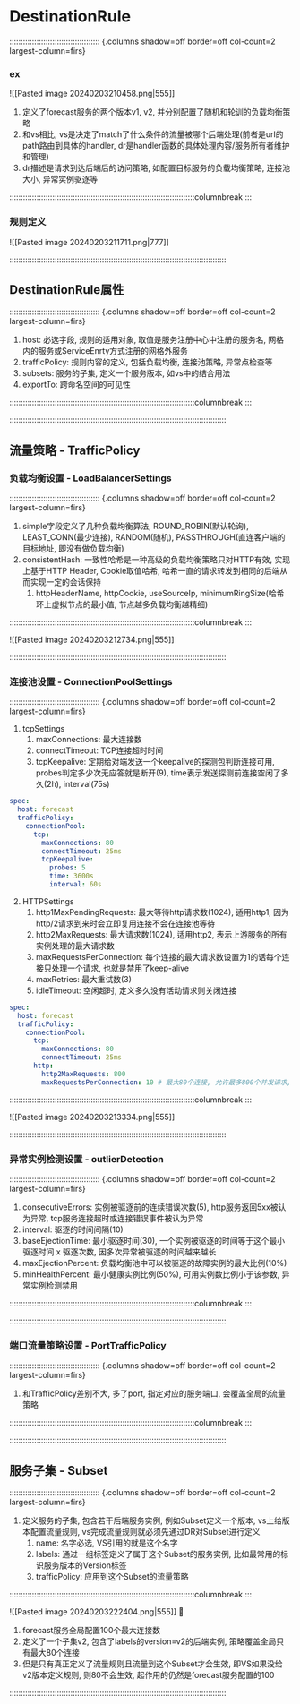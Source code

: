 # DestinationRule

:::::::::::::::::::::::::::::::::::::::: {.columns shadow=off border=off col-count=2 largest-column=firs}
### ex
![[Pasted image 20240203210458.png|555]]
1. 定义了forecast服务的两个版本v1, v2, 并分别配置了随机和轮训的负载均衡策略
2. 和vs相比, vs是决定了match了什么条件的流量被哪个后端处理(前者是url的path路由到具体的handler, dr是handler函数的具体处理内容/服务所有者维护和管理)
3. dr描述是请求到达后端后的访问策略, 如配置目标服务的负载均衡策略, 连接池大小, 异常实例驱逐等


::::::::::::::::::::::::::::::::::::::::::::::::::::::::::::::::::::::::::::::::::columnbreak
:::

### 规则定义
![[Pasted image 20240203211711.png|777]]

::::::::::::::::::::::::::::::::::::::::::::::::::::::::::::::::::::::::::::::::::::::::::::::::
## DestinationRule属性

:::::::::::::::::::::::::::::::::::::::: {.columns shadow=off border=off col-count=2 largest-column=firs}

1. host: 必选字段, 规则的适用对象, 取值是服务注册中心中注册的服务名, 网格内的服务或ServiceEnrty方式注册的网格外服务
2. trafficPolicy: 规则内容的定义, 包括负载均衡, 连接池策略, 异常点检查等
3. subsets: 服务的子集, 定义一个服务版本, 如vs中的结合用法
4. exportTo: 跨命名空间的可见性

::::::::::::::::::::::::::::::::::::::::::::::::::::::::::::::::::::::::::::::::::columnbreak
:::



::::::::::::::::::::::::::::::::::::::::::::::::::::::::::::::::::::::::::::::::::::::::::::::::
## 流量策略 - TrafficPolicy

### 负载均衡设置 - LoadBalancerSettings
:::::::::::::::::::::::::::::::::::::::: {.columns shadow=off border=off col-count=2 largest-column=firs}

1. simple字段定义了几种负载均衡算法, ROUND_ROBIN(默认轮询), LEAST_CONN(最少连接), RANDOM(随机), PASSTHROUGH(直连客户端的目标地址, 即没有做负载均衡)
2. consistentHash: 一致性哈希是一种高级的负载均衡策略只对HTTP有效, 实现上基于HTTP Header, Cookie取值哈希, 哈希一直的请求转发到相同的后端从而实现一定的会话保持
	1. httpHeaderName, httpCookie, useSourceIp, minimumRingSize(哈希环上虚拟节点的最小值, 节点越多负载均衡越精细)

::::::::::::::::::::::::::::::::::::::::::::::::::::::::::::::::::::::::::::::::::columnbreak
:::

![[Pasted image 20240203212734.png|555]]

::::::::::::::::::::::::::::::::::::::::::::::::::::::::::::::::::::::::::::::::::::::::::::::::
### 连接池设置 - ConnectionPoolSettings
:::::::::::::::::::::::::::::::::::::::: {.columns shadow=off border=off col-count=2 largest-column=firs}

1. tcpSettings
	1. maxConnections: 最大连接数
	2. connectTimeout: TCP连接超时时间
	3. tcpKeepalive: 定期给对端发送一个keepalive的探测包判断连接可用, probes判定多少次无应答就是断开(9), time表示发送探测前连接空闲了多久(2h), interval(75s)
```yml
spec:
  host: forecast
  trafficPolicy:
    connectionPool:
      tcp:
        maxConnections: 80
        connectTimeout: 25ms
        tcpKeepalive:
          probes: 5
          time: 3600s
          interval: 60s
```

2. HTTPSettings
	1. http1MaxPendingRequests: 最大等待http请求数(1024), 适用http1, 因为http/2请求到来时会立即复用连接不会在连接池等待
	2. http2MaxRequests: 最大请求数(1024), 适用http2, 表示上游服务的所有实例处理的最大请求数
	3. maxRequestsPerConnection: 每个连接的最大请求数设置为1的话每个连接只处理一个请求, 也就是禁用了keep-alive
	4. maxRetries: 最大重试数(3)
	5. idleTimeout: 空闲超时, 定义多久没有活动请求则关闭连接
```yml
spec:
  host: forecast
  trafficPolicy:
    connectionPool:
      tcp: 
        maxConnections: 80
        connectTimeout: 25ms
      http:
        http2MaxRequests: 800
        maxRequestsPerConnection: 10 # 最大80个连接, 允许最多800个并发请求, 每个连接请求数不超过10, 超时时间25ms
```

::::::::::::::::::::::::::::::::::::::::::::::::::::::::::::::::::::::::::::::::::columnbreak
:::

![[Pasted image 20240203213334.png|555]]

::::::::::::::::::::::::::::::::::::::::::::::::::::::::::::::::::::::::::::::::::::::::::::::::
### 异常实例检测设置 - outlierDetection

:::::::::::::::::::::::::::::::::::::::: {.columns shadow=off border=off col-count=2 largest-column=firs}

1. consecutiveErrors: 实例被驱逐前的连续错误次数(5), http服务返回5xx被认为异常, tcp服务连接超时或连接错误事件被认为异常
2. interval: 驱逐的时间间隔(10)
3. baseEjectionTime: 最小驱逐时间(30), 一个实例被驱逐的时间等于这个最小驱逐时间 x 驱逐次数, 因多次异常被驱逐的时间越来越长
4. maxEjectionPercent: 负载均衡池中可以被驱逐的故障实例的最大比例(10%)
5. minHealthPercent: 最小健康实例比例(50%), 可用实例数比例小于该参数, 异常实例检测禁用

::::::::::::::::::::::::::::::::::::::::::::::::::::::::::::::::::::::::::::::::::columnbreak
:::



::::::::::::::::::::::::::::::::::::::::::::::::::::::::::::::::::::::::::::::::::::::::::::::::

### 端口流量策略设置 - PortTrafficPolicy
:::::::::::::::::::::::::::::::::::::::: {.columns shadow=off border=off col-count=2 largest-column=firs}

1. 和TrafficPolicy差别不大, 多了port, 指定对应的服务端口, 会覆盖全局的流量策略

::::::::::::::::::::::::::::::::::::::::::::::::::::::::::::::::::::::::::::::::::columnbreak
:::



::::::::::::::::::::::::::::::::::::::::::::::::::::::::::::::::::::::::::::::::::::::::::::::::

## 服务子集 - Subset

:::::::::::::::::::::::::::::::::::::::: {.columns shadow=off border=off col-count=2 largest-column=firs}

1. 定义服务的子集, 包含若干后端服务实例, 例如Subset定义一个版本, vs上给版本配置流量规则, vs完成流量规则就必须先通过DR对Subset进行定义
	1. name: 名字必选, VS引用的就是这个名字
	2. labels: 通过一组标签定义了属于这个Subset的服务实例, 比如最常用的标识服务版本的Version标签
	3. trafficPolicy: 应用到这个Subset的流量策略

::::::::::::::::::::::::::::::::::::::::::::::::::::::::::::::::::::::::::::::::::columnbreak
:::

![[Pasted image 20240203222404.png|555]]

1. forecast服务全局配置100个最大连接数
2. 定义了一个子集v2, 包含了labels的version=v2的后端实例, 策略覆盖全局只有最大80个连接
3. 但是只有真正定义了流量规则且流量到这个Subset才会生效, 即VS如果没给v2版本定义规则, 则80不会生效, 起作用的仍然是forecast服务配置的100

::::::::::::::::::::::::::::::::::::::::::::::::::::::::::::::::::::::::::::::::::::::::::::::::

